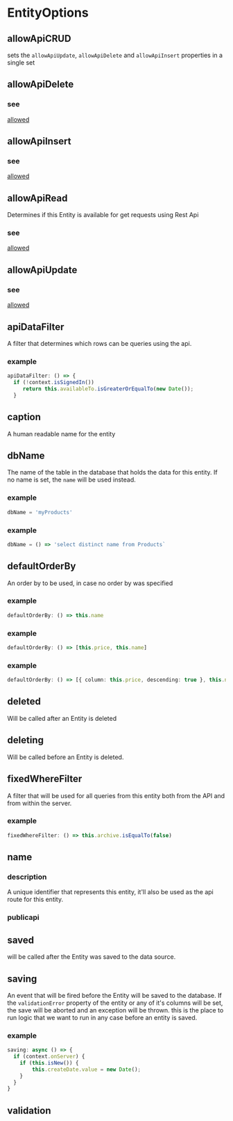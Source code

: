 # EntityOptions
## allowApiCRUD
sets  the `allowApiUpdate`, `allowApiDelete` and `allowApiInsert` properties in a single set
## allowApiDelete
### see
[allowed](http://remult-ts.github.io/guide/allowed.html)
## allowApiInsert
### see
[allowed](http://remult-ts.github.io/guide/allowed.html)
## allowApiRead
Determines if this Entity is available for get requests using Rest Api
### see
[allowed](http://remult-ts.github.io/guide/allowed.html)
## allowApiUpdate
### see
[allowed](http://remult-ts.github.io/guide/allowed.html)
## apiDataFilter
A filter that determines which rows can be queries using the api.
### example
```ts
apiDataFilter: () => {
  if (!context.isSignedIn())
     return this.availableTo.isGreaterOrEqualTo(new Date());
  }
```

## caption
A human readable name for the entity
## dbName
The name of the table in the database that holds the data for this entity.
If no name is set, the `name` will be used instead.
### example
```ts
dbName = 'myProducts'
```

### example
```ts
dbName = () => 'select distinct name from Products`
```

## defaultOrderBy
An order by to be used, in case no order by was specified
### example
```ts
defaultOrderBy: () => this.name
```

### example
```ts
defaultOrderBy: () => [this.price, this.name]
```

### example
```ts
defaultOrderBy: () => [{ column: this.price, descending: true }, this.name]
```

## deleted
Will be called after an Entity is deleted
## deleting
Will be called before an Entity is deleted.
## fixedWhereFilter
A filter that will be used for all queries from this entity both from the API and from within the server.
### example
```ts
fixedWhereFilter: () => this.archive.isEqualTo(false)
```

## name
### description

A unique identifier that represents this entity, it'll also be used as the api route for this entity.
### publicapi


## saved
will be called after the Entity was saved to the data source.
## saving
An event that will be fired before the Entity will be saved to the database.
If the `validationError` property of the entity or any of it's columns will be set, the save will be aborted and an exception will be thrown.
this is the place to run logic that we want to run in any case before an entity is saved.
### example
```ts
saving: async () => {
  if (context.onServer) {
    if (this.isNew()) {
        this.createDate.value = new Date();
    }
  }
}
```

## validation

